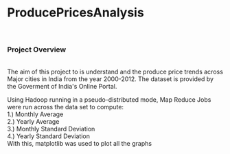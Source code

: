 # ProducePricesAnalysis

<br>
<h3> Project Overview</h3>
<br>
The aim of this project to is understand and the produce price trends across Major cities in India from the year 2000-2012. The dataset is provided by the Goverment of India's Online Portal.

Using Hadoop running in a pseudo-distributed mode, Map Reduce Jobs were run across the data set to compute:
<br>
1.) Monthly Average
<br>
2.) Yearly Average
<br>
3.) Monthly Standard Deviation
<br>
4.) Yearly Standard Deviation
<br>
With this, matplotlib was used to plot all the graphs
